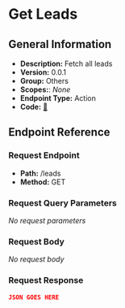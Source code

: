# Get Leads

## General Information

- **Description:** Fetch all leads
- **Version:** 0.0.1
- **Group:** Others
- **Scopes:**: _None_
- **Endpoint Type:** Action
- **Code:** [🔗](https://github.com/NangoHQ/integration-templates/tree/main/integrations/unanet/actions/get-leads.ts)

## Endpoint Reference

### Request Endpoint

- **Path:** /leads
- **Method:** GET

### Request Query Parameters

_No request parameters_

### Request Body

_No request body_

### Request Response

```json
JSON GOES HERE
```
